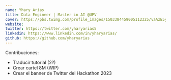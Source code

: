 ```yaml
---
name: Yhary Arias
title: Data Engineer | Master in AI @UPV
cover: https://pbs.twimg.com/profile_images/1503384459005112325/vaAzE5yL_400x400.jpg
website: 
twitter: https://twitter.com/yharyarias5
linkedin: https://www.linkedin.com/in/yharyarias/
github: https://github.com/yharyarias
---
```


Contribuciones:
- Traducir tutorial (2?)
- Crear cartel 8M (WIP)
- Crear el banner de Twitter del Hackathon 2023
